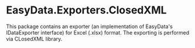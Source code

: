 # EasyData.Exporters.ClosedXML

This package contains an exporter (an implementation of EasyData's IDataExporter interface) for Excel (.xlsx) format.
      The exporting is performed via CLosedXML library.